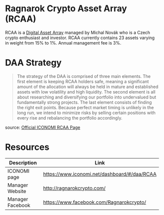 # Ragnarok Crypto Asset Array (RCAA)
RCAA is a [Digital Asset Array](../Digital-Asset-Arrays.md) managed by Michal Novák who is a Czech crypto enthusiast and investor. RCAA currently contains 23 assets varying in weight from 15% to 1%. Annual management fee is 3%.

# DAA Strategy
> The strategy of the DAA is comprised of three main elements. The first element is keeping RCAA holders safe, meaning a significant amount of the allocation will always be held in mature and established assets with low volatility and high liquidity. The second element is all about researching and diversifying our portfolio into undervalued but fundamentally strong projects. The last element consists of finding the right exit points. Because perfect market timing is unlikely in the long run, we intend to minimize risks by selling certain positions with every rise and rebalancing the portfolio accordingly.

source: [Official ICONOMI RCAA Page](https://www.iconomi.net/dashboard/#/daa/RCAA)

# Resources
Description | Link 
---|---
ICONOMI page | https://www.iconomi.net/dashboard/#/daa/RCAA
Manager Website | http://ragnarokcrypto.com/
Manager Facebook | https://www.facebook.com/Ragnarokcrypto/
